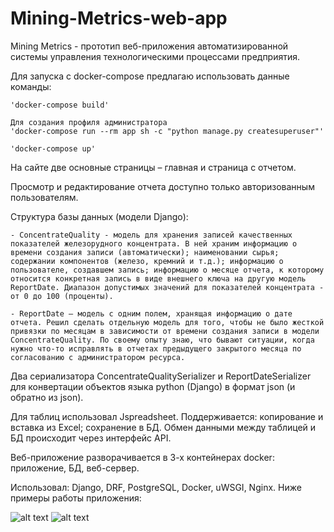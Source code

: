 # Mining-Metrics-web-app

Mining Metrics - прототип веб-приложения автоматизированной системы управления технологическими процессами предприятия.

Для запуска c docker-compose предлагаю использовать данные команды:

    'docker-compose build'
    
    Для создания профиля администратора
    'docker-compose run --rm app sh -c "python manage.py createsuperuser"'

    'docker-compose up'

На сайте две основные страницы – главная и страница с отчетом.

Просмотр и редактирование отчета доступно только авторизованным пользователям.

Структура базы данных (модели Django): 

	- ConcentrateQuality - модель для хранения записей качественных показателей железорудного концентрата. В ней храним информацию о времени создания записи (автоматически); наименовании сырья; содержании компонентов (железо, кремний и т.д.); информацию о пользователе, создавшем запись; информацию о месяце отчета, к которому относится конкретная запись в виде внешнего ключа на другую модель ReportDate. Диапазон допустимых значений для показателей концентрата - от 0 до 100 (проценты).
    
	- ReportDate – модель с одним полем, хранящая информацию о дате отчета. Решил сделать отдельную модель для того, чтобы не было жесткой привязки по месяцам в зависимости от времени создания записи в модели ConcentrateQuality. По своему опыту знаю, что бывают ситуации, когда нужно что-то исправлять в отчетах предыдущего закрытого месяца по согласованию с администратором ресурса.

Два сериализатора ConcentrateQualitySerializer и ReportDateSerializer для конвертации объектов языка python (Django) в формат json (и обратно из json).

Для таблиц использовал Jspreadsheet. Поддерживается: копирование и вставка из Excel; сохранение в БД. Обмен данными между таблицей и БД происходит через интерфейс API.

Веб-приложение разворачивается в 3-х контейнерах docker: приложение, БД, веб-сервер.

Использовал: Django, DRF, PostgreSQL, Docker, uWSGI, Nginx.
Ниже примеры работы приложения:

![alt text](https://github.com/likeprogrsv/Mining-Metrics-web-app/blob/main/example-1.gif)
![alt text](https://github.com/likeprogrsv/Mining-Metrics-web-app/blob/main/example-2.gif)